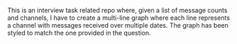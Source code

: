 This is an interview task related repo where, given a list of message counts and channels, I have to create a multi-line graph where each line represents a channel with messages received over multiple dates. The graph has been styled to match the one provided in the question.